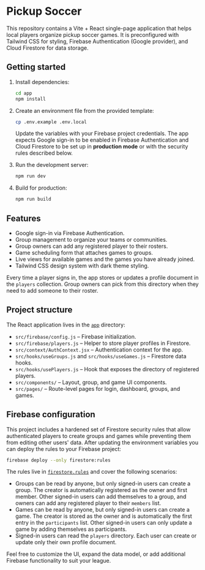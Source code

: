# Pickup Soccer

This repository contains a Vite + React single-page application that helps local players organize pickup soccer games. It is preconfigured with Tailwind CSS for styling, Firebase Authentication (Google provider), and Cloud Firestore for data storage.

## Getting started

1. Install dependencies:

   ```bash
   cd app
   npm install
   ```

2. Create an environment file from the provided template:

   ```bash
   cp .env.example .env.local
   ```

   Update the variables with your Firebase project credentials. The app expects Google sign-in to be enabled in Firebase Authentication and Cloud Firestore to be set up in **production mode** or with the security rules described below.

3. Run the development server:

   ```bash
   npm run dev
   ```

4. Build for production:

   ```bash
   npm run build
   ```

## Features

- Google sign-in via Firebase Authentication.
- Group management to organize your teams or communities.
- Group owners can add any registered player to their rosters.
- Game scheduling form that attaches games to groups.
- Live views for available games and the games you have already joined.
- Tailwind CSS design system with dark theme styling.

Every time a player signs in, the app stores or updates a profile document in the `players` collection. Group owners can pick from this directory when they need to add someone to their roster.

## Project structure

The React application lives in the [`app`](./app) directory:

- `src/firebase/config.js` – Firebase initialization.
- `src/firebase/players.js` – Helper to store player profiles in Firestore.
- `src/context/AuthContext.jsx` – Authentication context for the app.
- `src/hooks/useGroups.js` and `src/hooks/useGames.js` – Firestore data hooks.
- `src/hooks/usePlayers.js` – Hook that exposes the directory of registered players.
- `src/components/` – Layout, group, and game UI components.
- `src/pages/` – Route-level pages for login, dashboard, groups, and games.

## Firebase configuration

This project includes a hardened set of Firestore security rules that allow authenticated players to create groups and games while preventing them from editing other users' data. After updating the environment variables you can deploy the rules to your Firebase project:

```bash
firebase deploy --only firestore:rules
```

The rules live in [`firestore.rules`](./firestore.rules) and cover the following scenarios:

- Groups can be read by anyone, but only signed-in users can create a group. The creator is automatically registered as the owner and first member. Other signed-in users can add themselves to a group, and owners can add any registered player to their `members` list.
- Games can be read by anyone, but only signed-in users can create a game. The creator is stored as the owner and is automatically the first entry in the `participants` list. Other signed-in users can only update a game by adding themselves as participants.
- Signed-in users can read the `players` directory. Each user can create or update only their own profile document.

Feel free to customize the UI, expand the data model, or add additional Firebase functionality to suit your league.
